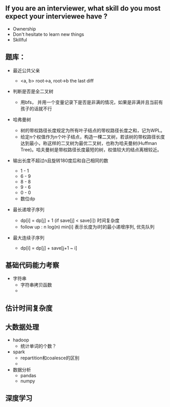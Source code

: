 ## If you are an interviewer, what skill do you most expect your interviewee have ?
- Ownership 
- Don't hesitate to learn new things
- Skillful


## 题库：
- 最近公共父亲
    - <a, b> root->a, root->b  the last diff

- 判断是否是全二叉树
    - 用bfs， 并用一个变量记录下是否是非满的情况，如果是非满并且当前有孩子的话就不行
    
- 哈弗曼树
    - 树的带权路径长度规定为所有叶子结点的带权路径长度之和，记为WPL。
    - 给定n个权值作为n个叶子结点，构造一棵二叉树，若该树的带权路径长度达到最小，称这样的二叉树为最优二叉树，也称为哈夫曼树(Huffman Tree)。哈夫曼树是带权路径长度最短的树，权值较大的结点离根较近。

- 输出长度不超过n且旋转180度后和自己相同的数
    - 1 - 1
    - 6 - 9
    - 8 - 8
    - 9 - 6
    - 0 - 0
    - 数位dp

- 最长递增子序列
    - dp[i] = dp[j] + 1 (if save[j] < save[i]) 时间复杂度
    - follow up :  n log(n)  min[i] 表示长度为i时的最小递增序列, 优先队列
    
- 最大连续子序列
    - dp[i] = dp[j] + save[j+1 ~ i]


## 基础代码能力考察
- 字符串
    - 字符串拷贝函数
    - 


## 估计时间复杂度


## 大数据处理
- hadoop
    - 统计单词的个数？
- spark
    - repartition和coalesce的区别
    - 
- 数据分析
    - pandas
    - numpy


## 深度学习